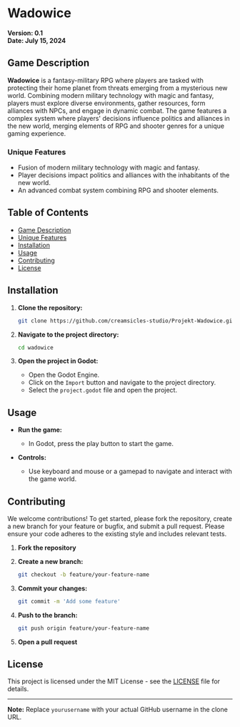 # Wadowice

**Version: 0.1**  
**Date: July 15, 2024**

## Game Description

**Wadowice** is a fantasy-military RPG where players are tasked with protecting their home planet from threats emerging from a mysterious new world. Combining modern military technology with magic and fantasy, players must explore diverse environments, gather resources, form alliances with NPCs, and engage in dynamic combat. The game features a complex system where players' decisions influence politics and alliances in the new world, merging elements of RPG and shooter genres for a unique gaming experience.

### Unique Features
- Fusion of modern military technology with magic and fantasy.
- Player decisions impact politics and alliances with the inhabitants of the new world.
- An advanced combat system combining RPG and shooter elements.

## Table of Contents

- [Game Description](#game-description)
- [Unique Features](#unique-features)
- [Installation](#installation)
- [Usage](#usage)
- [Contributing](#contributing)
- [License](#license)

## Installation

1. **Clone the repository:**

    ```bash
    git clone https://github.com/creamsicles-studio/Projekt-Wadowice.git
    ```

2. **Navigate to the project directory:**

    ```bash
    cd wadowice
    ```

3. **Open the project in Godot:**

    - Open the Godot Engine.
    - Click on the `Import` button and navigate to the project directory.
    - Select the `project.godot` file and open the project.

## Usage

- **Run the game:**
  - In Godot, press the play button to start the game.

- **Controls:**
  - Use keyboard and mouse or a gamepad to navigate and interact with the game world.

## Contributing

We welcome contributions! To get started, please fork the repository, create a new branch for your feature or bugfix, and submit a pull request. Please ensure your code adheres to the existing style and includes relevant tests.

1. **Fork the repository**
2. **Create a new branch:**

    ```bash
    git checkout -b feature/your-feature-name
    ```

3. **Commit your changes:**

    ```bash
    git commit -m 'Add some feature'
    ```

4. **Push to the branch:**

    ```bash
    git push origin feature/your-feature-name
    ```

5. **Open a pull request**

## License

This project is licensed under the MIT License - see the [LICENSE](LICENSE) file for details.

---

**Note:** Replace `yourusername` with your actual GitHub username in the clone URL.


